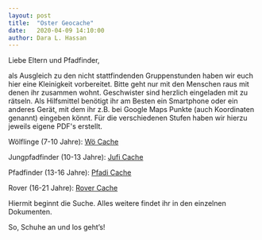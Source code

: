 ```yaml
---
layout: post
title:  "Oster Geocache"
date:   2020-04-09 14:10:00
author: Dara L. Hassan
---
```


Liebe Eltern und Pfadfinder, 

als Ausgleich zu den nicht stattfindenden Gruppenstunden haben wir euch hier eine Kleinigkeit vorbereitet. Bitte geht nur mit den Menschen raus mit denen ihr zusammen wohnt. Geschwister sind herzlich eingeladen mit zu rätseln. Als Hilfsmittel benötigt ihr am Besten ein Smartphone oder ein anderes Gerät, mit dem ihr z.B. bei Google Maps Punkte (auch Koordinaten genannt) eingeben könnt. Für die verschiedenen Stufen haben wir hierzu jeweils eigene PDF's erstellt.

Wölflinge (7-10 Jahre): <a href="/pdf/GeocacheWös.pdf" target="_blank">Wö Cache</a>

Jungpfadfinder (10-13 Jahre): <a href="/pdf/GeocacheJufis.pdf" target="_blank">Jufi Cache</a>

Pfadfinder (13-16 Jahre): <a href="/pdf/GeocachePfadis.pdf" target="_blank">Pfadi Cache</a>

Rover (16-21 Jahre): <a href="/pdf/GeocacheRover.pdf" target="_blank">Rover Cache</a>

Hiermit beginnt die Suche. Alles weitere findet ihr in den einzelnen Dokumenten.

So, Schuhe an und los geht’s!
